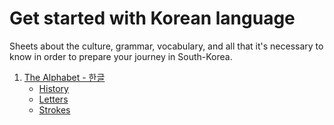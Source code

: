 # Get started with Korean language
Sheets  about the culture, grammar, vocabulary, and all that it's necessary to know in order to prepare your journey in South-Korea.

1. [The Alphabet - 한글](Alphabet)
    - [History](Alphabet/HISTORY.md)
    - [Letters](Alphabet/LETTERS.md)
    - [Strokes](Alphabet/STROKES.md)